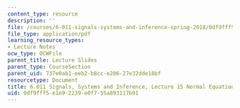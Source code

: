 ```yaml
---
content_type: resource
description: ''
file: /courses/6-011-signals-systems-and-inference-spring-2018/0df9fff5e1e92239e0f755a893117b91_MIT6_011S18lec15.pdf
file_type: application/pdf
learning_resource_types:
- Lecture Notes
ocw_type: OCWFile
parent_title: Lecture Slides
parent_type: CourseSection
parent_uid: 737e0ab1-eeb2-b8cc-e206-27e32dde18bf
resourcetype: Document
title: 6.011 Signals, Systems and Inference, Lecture 15 Normal Equations, Random Processes
uid: 0df9fff5-e1e9-2239-e0f7-55a893117b91
---
```

